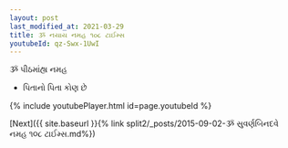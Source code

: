 ```yaml
---
layout: post
last_modified_at: 2021-03-29
title: ૐ નયાય નમહ ૧૦૮ ટાઈમ્સ
youtubeId: qz-Swx-1UwI
---
```

 
 
 ૐ પીઠમાંહ્ય નમહ  
 
 -  પિતાનો પિતા કોણ છે 
 
  
 
  
 
 
 
 
 
 


{% include youtubePlayer.html id=page.youtubeId %}
 
[Next]({{ site.baseurl }}{% link  split2/_posts/2015-09-02-ૐ સુવર્ણબિનદવે નમહ  ૧૦૮ ટાઈમ્સ.md%})
 
